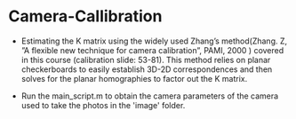 # Camera-Callibration

- Estimating the K matrix using the widely used Zhang’s method(Zhang. Z, ”A
flexible new technique for camera calibration”, PAMI, 2000 ) covered in this course (calibration slide: 53-81). This
method relies on planar checkerboards to easily establish 3D-2D correspondences and then solves for the planar
homographies to factor out the K matrix.

- Run the main_script.m to obtain the camera parameters of the camera used to take the photos in the 'image' folder. 

